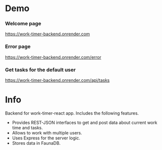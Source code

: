 # Demo

### Welcome page
https://work-timer-backend.onrender.com

### Error page
https://work-timer-backend.onrender.com/error

### Get tasks for the default user
https://work-timer-backend.onrender.com/api/tasks

# Info

Backend for work-timer-react app. Includes the following features.

- Provides REST-JSON interfaces to get and post data about current work time and tasks.
- Allows to work with multiple users.
- Uses Express for the server logic.
- Stores data in FaunaDB.
